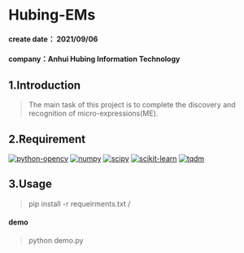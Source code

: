 # Hubing-EMs
#### create date： 2021/09/06
#### company：Anhui Hubing Information Technology

## 1.Introduction
> The main task of this project is to complete the discovery and recognition of micro-expressions(ME).
## 2.Requirement
[![python-opencv](https://img.shields.io/badge/opencv-4.1.2.30-blue.svg?style=flat-square)](https://pypi.org/project/opencv-python/) 
[![numpy](https://img.shields.io/badge/numpy-1.18.0-red.svg?style=flat-square)](https://numpy.org/) 
[![scipy](https://img.shields.io/badge/scipy-1.2.1-green.svg?style=flat-square)](https://scipy.org/) 
[![scikit-learn](https://img.shields.io/badge/sklearn-0.22.1-yellow.svg?style=flat-square)](https://scikit-learn.org/stable/) 
[![tqdm](https://img.shields.io/badge/tqdm-4.12.1-pink.svg?style=flat-square)](https://github.com/tqdm/tqdm)
## 3.Usage
> pip install -r requeirments.txt /
#### demo
> python demo.py




